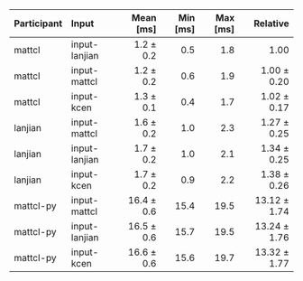 | Participant | Input | Mean [ms] | Min [ms] | Max [ms] | Relative |
|:---|:---|---:|---:|---:|---:|
| mattcl | input-lanjian | 1.2 ± 0.2 | 0.5 | 1.8 | 1.00 |
| mattcl | input-mattcl | 1.2 ± 0.2 | 0.6 | 1.9 | 1.00 ± 0.20 |
| mattcl | input-kcen | 1.3 ± 0.1 | 0.4 | 1.7 | 1.02 ± 0.17 |
| lanjian | input-mattcl | 1.6 ± 0.2 | 1.0 | 2.3 | 1.27 ± 0.25 |
| lanjian | input-lanjian | 1.7 ± 0.2 | 1.0 | 2.1 | 1.34 ± 0.25 |
| lanjian | input-kcen | 1.7 ± 0.2 | 0.9 | 2.2 | 1.38 ± 0.26 |
| mattcl-py | input-mattcl | 16.4 ± 0.6 | 15.4 | 19.5 | 13.12 ± 1.74 |
| mattcl-py | input-lanjian | 16.5 ± 0.6 | 15.7 | 19.5 | 13.24 ± 1.76 |
| mattcl-py | input-kcen | 16.6 ± 0.6 | 15.6 | 19.7 | 13.32 ± 1.77 |
